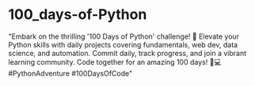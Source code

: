 # 100_days-of-Python
 "Embark on the thrilling '100 Days of Python' challenge! 🚀 Elevate your Python skills with daily projects covering fundamentals, web dev, data science, and automation. Commit daily, track progress, and join a vibrant learning community. Code together for an amazing 100 days! 🐍💻 #PythonAdventure #100DaysOfCode"
